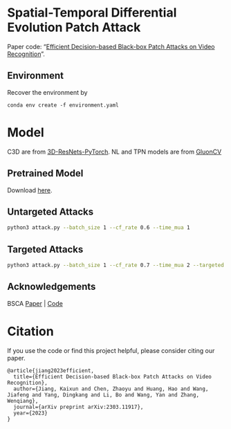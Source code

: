 # Spatial-Temporal Differential Evolution Patch Attack
Paper code: “[Efficient Decision-based Black-box Patch Attacks on Video Recognition](https://arxiv.org/abs/2303.11917)”.

## Environment
Recover the environment by
```
conda env create -f environment.yaml
```

# Model
C3D are from [3D-ResNets-PyTorch](https://github.com/kenshohara/3D-ResNets-PyTorch). NL and TPN models are from [GluonCV](https://cv.gluon.ai/model_zoo/action_recognition.html)

## Pretrained Model
Download [here](https://drive.google.com/open?id=1DmI6QBrh7xhme0jOL-3nEutJzesHZTqp).

## Untargeted Attacks
```bash
python3 attack.py --batch_size 1 --cf_rate 0.6 --time_mua 1
```

## Targeted Attacks
```bash
python3 attack.py --batch_size 1 --cf_rate 0.7 --time_mua 2 --targeted
```

## Acknowledgements
BSCA [Paper](https://arxiv.org/abs/2110.15629) | [Code](https://github.com/kay-ck/BSC-Attack)




# Citation
If you use the code or find this project helpful, please consider citing our paper.
```
@article{jiang2023efficient,
  title={Efficient Decision-based Black-box Patch Attacks on Video Recognition},
  author={Jiang, Kaixun and Chen, Zhaoyu and Huang, Hao and Wang, Jiafeng and Yang, Dingkang and Li, Bo and Wang, Yan and Zhang, Wenqiang},
  journal={arXiv preprint arXiv:2303.11917},
  year={2023}
}
```
